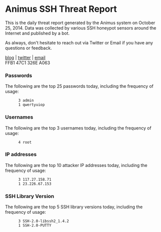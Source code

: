 # Animus SSH Threat Report

This is the daily threat report generated by the Animus system on October 25, 2014. Data was collected by various SSH honeypot sensors around the Internet and published by a bot.  

As always, don't hesitate to reach out via Twitter or Email if you have any questions or feedback.  

[blog](http://morris.guru) | [twitter](https://twitter.com/andrew___morris) | [email](mailto:andrew@morris.guru)  
FFB1 47C1 326E A063  
### Passwords
The following are the top 25 passwords today, including the frequency of usage:
```
      3 admin
      1 qwertyuiop
```

### Usernames
The following are the top 3 usernames today, including the frequency of usage:
```
      4 root
```

### IP addresses
The following are the top 10 attacker IP addresses today, including the frequency of usage:
```
      3 117.27.158.71
      1 23.226.67.153
```

### SSH Library Version
The following are the top 5 SSH library versions today, including the frequency of usage:
```
      3 SSH-2.0-libssh2_1.4.2
      1 SSH-2.0-PUTTY
```
